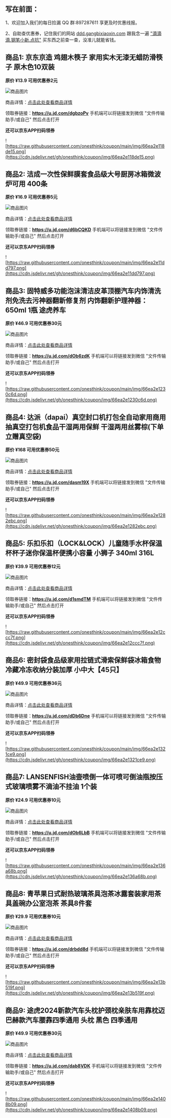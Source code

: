 ## 写在前面：

1、欢迎加入我们的每日捡漏 QQ 群:897287611 享更及时优惠线报。

2、自助查优惠券，记住我们的网站 [ddd.gangbixiaoxin.com](https://ddd.gangbixiaoxin.com) 跟我念一遍 ["滴滴滴.钢笔小新.点抗"](https://ddd.gangbixiaoxin.com) 买东西之前查一查，没准儿就能省钱。

## 商品1: 京东京造 鸡翅木筷子 家用实木无漆无蜡防滑筷子 原木色10双装

**原价 ¥13.9 可用优惠券2元**

![商品图片](http://img14.360buyimg.com/n1/jfs/t1/57800/31/26215/120953/66b33adbF2b510a61/94f42835b2f404b1.jpg)

商品详情：[点击此处查看商品详情](https://union-click.jd.com/jdc?e=1003156031&amp;p=JF8BAacJK1olXwIAVVhdAU0RAl8IGloUXgYCU1lbCkwnRzBQRQQlBENHFRxWFlVMWzBeTA9KQl1XSwwDVFVPRjtUBAJQAVsMFgQZBBVQYhx-cixOLQdDVVwBUC1hZTMAQyQSAWgAFxsPTxZAfzddE1JFJXNGHAZKSEdjeh9tbChAGnJ7PDkpQSBJexpsfzlMXAR1DFYvahFrRwxDYwh3FGZJIjxVcS9kf21rU1JFP1x1FD5fXiJsYAxWbyJhP3JbHRkrfDxKVhZJWjtNGG1gHS4WcDJjYRtrGwRhJGJnIAcuX3tCQBZbXhBMK2VmFB0gSSAfVSRafAtTUQoyVW5eCUsQCmkPHVIQbTYCVG4LZksWAm4JE1wSXAUyVW5dDkgQBGwKGFkWWQICZF5VD3vArtfdkerA1b_WytaKsezCitPchdMlbTYBZF5cCUkXB2gJGVslbQYBZF1tViUWUGgNElsVWWheVFhaTk5UAwEKH1oVXQYKXG5fCUoVAV84KwVSPHV0PSkGeEpWAm1UQz1jO1oKDCFaVCUVQCpaXAZCIV5XXFcNcD5TSzc4G2s)

领取券链接：**https://u.jd.com/dgbzoPv** 手机端可以将链接发到微信 "文件传输助手/或自己" 然后点击打开

**还可以京东APP扫码领券**

![https://raw.githubusercontent.com/onesthink/coupon/main/img/66ea2e118de15.png](https://cdn.jsdelivr.net/gh/onesthink/coupon/img/66ea2e118de15.png)

## 商品2: 洁成一次性保鲜膜套食品级大号厨房冰箱微波炉可用 400条

**原价 ¥16.9 可用优惠券5元**

![商品图片](http://img14.360buyimg.com/n1/jfs/t1/29838/39/21916/77803/66c581d8F3cbb26bd/93588a5aa88df506.jpg)

商品详情：[点击此处查看商品详情](https://union-click.jd.com/jdc?e=1003156031&amp;p=JF8BAdsJK1olXwIAVFlbDkwWAl8IGlsUWwcEUltVDUoUBl9MRANLAjZbERscSkAJHTRQRA1CCVkdDwtCWhVLHTdNTwcKBENeCVAfUg8bUWlIWFJvA2Z5DTUWWg5CRjQMaV93GXpJOlxfDy8Rai1fcz9iP10DCTgfAFxXDxtxazliLn1GIwEPYTJ0dCt8GTtNOWVmEikFVTx1Ag9OexBlOWFbNBcrakp1YSZ4Wy9dAH9gHV8bayJnag97GwxhJG5kID06SzxIfwZzfCcTOE5hIjkCViNFZRB7ewF1W3FgKA4kfB5XdydwciwULkR0PQw_fCgWBRhXRi1hLmFGNzchaDxPYCh8cg1xKV9lFSkCUilsY3sKbk8XKDZhUT8IXQ4QfwoNTyVrIRhQMAFbDyJ3D2M4GmsWXAYFXVhaDkISM18IG2tUMwYBUF5fCU0eM244G10WWgEBVl1fCkMVAF8IE1wliqu6gdTs3cOu1_GAzOKyiI--gMDVOHsnAF8IGloXXQIFVVxdOHsXAF8LKwV7XFULUwpeX015X28OHB0RGFBsVltUDEMTBmw4GVoUXwQyZG4PDgtUChVWeyBMNk1QEQsYU09lBw1MZxB7XwQFMFg0Shx_ZxhqQFpIO0QKZF5t)

领取券链接：**https://u.jd.com/d6bCQKD** 手机端可以将链接发到微信 "文件传输助手/或自己" 然后点击打开

**还可以京东APP扫码领券**

![https://raw.githubusercontent.com/onesthink/coupon/main/img/66ea2e11dd797.png](https://cdn.jsdelivr.net/gh/onesthink/coupon/img/66ea2e11dd797.png)

## 商品3: 固特威多功能泡沫清洁皮革顶棚汽车内饰清洗剂免洗去污神器翻新修复剂 内饰翻新护理神器： 650ml 1瓶 途虎养车

**原价 ¥46.9 可用优惠券30元**

![商品图片](http://img14.360buyimg.com/n1/jfs/t1/195836/14/44182/135235/66265c16Fd6057c76/671aead9ef0e7a97.jpg)

商品详情：[点击此处查看商品详情](https://union-click.jd.com/jdc?e=1003156031&amp;p=JF8BAdEJK1olXwIAVF1cAUMWC18IGlsUXQAGUF5cAEoVBF9MRANLAjZbERscSkAJHTRQRA1CCVkdDwtCWhVLHTdNTwcKBENeCVAfUg8bBD17Qh0WI3lqKl45cwhySBxRXTlyO057OlwUWhBFdg5WRw1nPX5SJ1gtDFxXDxtxazliLmVDIyc5ajxkSit8RDNNOWV6Eio_Uit1ShtObABlP2FbEhcraktlYSYJWztdB2JgVTYbaDJsdBhBaAxhJG5kID06Vz1-ewZzfCcTOE5hIjkCViNFZRNobDhyAWYAAjkqQSBQYzBacjt2PQB0JjY7fygXXxlxTQt2Pn1DIwYlbyhfYDN_Ygl3Kl9lECkCcBMnQ2p4YAJRHwdhLSxZUCJzdDh7UEVxLQoOZF9tC0oXBGYOHF0cWDYyVF5tSSUXAWYBGVolXDYCUl1aD0gVAG0ME1wcbQYKU26KpfPCid7dk-LBw47V7fmIgffDnec4K2sWbQYDVVxdDEwWAW84K1sWbQUyCjBcW00UA2sPTDVJXQAFElgIXCUVAWcKHVMWXzYAVV9fCnsnM2haaAJTXnh9PCBdbDBUZiR7Qh13OmBKLTBfQRlMURppRQdDL2Z6BC1beE8nA18)

领取券链接：**https://u.jd.com/dOb6zdK** 手机端可以将链接发到微信 "文件传输助手/或自己" 然后点击打开

**还可以京东APP扫码领券**

![https://raw.githubusercontent.com/onesthink/coupon/main/img/66ea2e1230c6d.png](https://cdn.jsdelivr.net/gh/onesthink/coupon/img/66ea2e1230c6d.png)

## 商品4: 达派（dapai）真空封口机打包全自动家用商用抽真空打包机食品干湿两用保鲜 干湿两用丝雾棕(下单立赠真空袋)

**原价 ¥168 可用优惠券50元**

![商品图片](http://img14.360buyimg.com/n1/jfs/t1/248124/30/18598/178663/66de6a07F055bdf9e/0819dc0e74ec7cfe.png)

商品详情：[点击此处查看商品详情](https://union-click.jd.com/jdc?e=1003156031&amp;p=JF8BAdsJK1olXwIBVF9VC04XA18IGloXXQUAVFZfAUkTA19MRANLAjZbERscSkAJHTRQRA1CCVkdDwtCWhVLHTdNTwcKBENeCVAfUg8bdgtWYh1WBFMKUD47ciNQcBJWTicQKlByOlwud0pzdwoOEl1RAUdxDiErQVxXDxtxaz5iFGVAIAEpWDxeAyp_Yi9NOWJQEiovUit1AhtObS5mK2FbLBc9ekp-YSZ8Wy13B2FgHTobfCJkdQxscAxhJG5kLT06TD1uWTxzfCcTOE5hIjkCViNFZRNoewJhWnJwNykpezRWYBZ4ci9cOQ5iLSkuaDhsXRtXezxhKXFHIycLaCt1YCh8cglxKk9LCikkbC5sY3sKbk8XKDZHFR4dVxdxBQpzWx5qOFl0FTwLTjRnD2M4GmsWXAYFXVhaDkISM18IG2tUMwYCV1ZbC0oXM244G10WWgEBVl1fAUoSA18IE1wliqu6gdTs3cOu1_GAzOKyiI--gMDVOHsnAF8IGloXXQIFVVxdOHsXAF8LKwV7XFUKVF5cAU15X28OHB0cFlFsVlxUDEMfBGo4GVoUXwQyZG4obBVuRSxRTlMRPWB4PBkudRVCf2p_TSt7X3V9VTopbU0eBStUWihPInBLZF5t)

领取券链接：**https://u.jd.com/dasm19X** 手机端可以将链接发到微信 "文件传输助手/或自己" 然后点击打开

**还可以京东APP扫码领券**

![https://raw.githubusercontent.com/onesthink/coupon/main/img/66ea2e1282ebc.png](https://cdn.jsdelivr.net/gh/onesthink/coupon/img/66ea2e1282ebc.png)

## 商品5: 乐扣乐扣（LOCK&amp;LOCK）儿童随手水杯保温杯杯子迷你保温杯便携小容量 小狮子 340ml 316L

**原价 ¥39.9 可用优惠券12元**

![商品图片](http://img14.360buyimg.com/n1/jfs/t1/43699/29/25918/33971/66d13683F3aad08af/13579d2aa816a32d.jpg)

商品详情：[点击此处查看商品详情](https://union-click.jd.com/jdc?e=1003156031&amp;p=JF8BAdkJK1olXwIAVFtbD0IfC18IGloSXQQKUVdfCU8eCl9MRANLAjZbERscSkAJHTRQRA1CCVkdDwtCWhVLHTdNTwcKBENeCVAfUg8bUDNKeRlnOnUFIT1deCpkSwdKHjxeBQ5cOlxeDhVLRGZNfFtvWF1qCSYVClxXDxtxaz5hBGVHIic9WzxeZCx-cg1NOWJyEig_VTJ1Ah9ObD5mL2FbMBcqUEpxYSZwWzh3B2JgHSYbaANsdRhBfAxhJG5kIBcITT1-fwxzfCcTOE5hIjkCViNFZRNoewF2GmVwLy4kfCBSdR1scjt2KkJ0LQQ7cTh_BAxqZCl1LnFcNAEtbDxlYCh8cglxKmV5FSg0eCxsY3sKbk8XKDYBMFs9chASRw1rfRhOPHJZKTtfYRZ3D2M4GmsWXAYFXVhaDkISM18IG2tUMwEEXVZUCXsWM28OGFwSXgQBVlZeCEsnA2cPK4y45dOI5YvVsZ-Ji7ixvI6c4dKc3G5tOEgnA24JGVsRWgcAVG5tCEgnAF9WdVpGWgMLVF1fZhcXBWhOEx0UMwQGVV9VCE0TM20JGlkXbTYyBwIfagllZBwPbjgVLWdxHDYfDSxcW2dWdVkWW1heE1cYb0ttBjRgRiNdXzYCZA)

领取券链接：**https://u.jd.com/d1smdTM** 手机端可以将链接发到微信 "文件传输助手/或自己" 然后点击打开

**还可以京东APP扫码领券**

![https://raw.githubusercontent.com/onesthink/coupon/main/img/66ea2e12ccc7f.png](https://cdn.jsdelivr.net/gh/onesthink/coupon/img/66ea2e12ccc7f.png)

## 商品6: 密封袋食品级家用拉链式滑索保鲜袋冰箱食物冷藏冷冻收纳分装加厚 小中大【45只】

**原价 ¥49.9 可用优惠券36元**

![商品图片](http://img14.360buyimg.com/n1/jfs/t1/148439/31/42602/165244/66dddfe3F36a3898e/f48ae5b7aa076b15.jpg)

商品详情：[点击此处查看商品详情](https://union-click.jd.com/jdc?e=1003156031&amp;p=JF8BAdsJK1olXwIBVFhdC0wTAV8IGlsVWgcBVlZbDkkUC19MRANLAjZbERscSkAJHTRQRA1CCVkdDwtCWhVLHTdNTwcKBENeCVAfUg8bQCxqHD1mGQZ-D1goegtif2p_eTxdBgMEOlwDST5UZwZDXSR3PXNUCQRZflxXDxtxazliPnlGIFwhWD9eeCp8GQFNOWUDEikFVTl1SgtObD5mK2FYKBc9QEtuYSZaWy9nB2VgVSIbfylzZxgJaAxhJG5rLT06Vz9-WQtzfCcTOE5hIjkCViNFZRB_ey92A3FdDjo9fDRSdwZ8cixMKkN0LSUkfAJwXRlxYzx2OVQENyc6eD91YCh8cgl8KWVLFyokfC5sY3sKbk8XKDZbNF8jc1FzfwxrZRMdC0cEUlwZQyh3D2M4GmsWXAYFXVhaDkISM18IG2tUMwYDXFxfCkkfM244G10WWgEBVl1YCEwWAl8IE1wliqu6gdTs3cOu1_GAzOKyiI--gMDVOHsnAF8IGloXXQIFVVxdOHsXAF8LKwV7XFUEV15ZD0p5X28OHB1GHVFsVlxVDUgTB2k4GVoUXwQyZG4eSykQZRxMGydOW3NwFCshDTx1ZCdTHl17X1hDIR05YQBRfA1obg1IBwJ0ZF5t)

领取券链接：**https://u.jd.com/dDb6Dne** 手机端可以将链接发到微信 "文件传输助手/或自己" 然后点击打开

**还可以京东APP扫码领券**

![https://raw.githubusercontent.com/onesthink/coupon/main/img/66ea2e1321ce9.png](https://cdn.jsdelivr.net/gh/onesthink/coupon/img/66ea2e1321ce9.png)

## 商品7: LANSENFISH油壸喷倒一体可喷可倒油瓶按压式玻璃喷雾不滴油不挂油 1个装

**原价 ¥24.9 可用优惠券10元**

![商品图片](http://img14.360buyimg.com/n1/jfs/t1/218692/29/43096/118922/667b7630F8574de94/d674945301e687fd.jpg)

商品详情：[点击此处查看商品详情](https://union-click.jd.com/jdc?e=1003156031&amp;p=JF8BAd0JK1olXwYGVFZfAEwTAV8IGlsUWwABVFxaCkgXBl9MRANLAjZbERscSkAJHTRQRA1CCVkdDwtCWhVLHTdNTwcKBENeCVAfUg8bWC9jHyNUAgALMhggCj1hXG9pEhlzB11SOlxZC09XVS4LSzBrWkNmJywCAFxXDxtxazliLn1DIFwpaD9OaC18YjtNOWVqEio_Uih1AhNOewBlNGFYPBcqUEpzYSZ4Wy1nB2FgHV8bfil8dBt7ZAxhJG5kIxc-VD9uYwZzfCcTOE5hIjkCViNFZRB_bDh2AmZKPDsqQS8RYB1wcjhMCFh0LS40fz9_F2x_b1lPPWVbNwIraiNxYzdrXC98C2J1NzkffElNUxRoD1lgSQR3ZAQHbFVtAzZueAZRJX4HAwldcCxHUR8EF2sUbQUDVFlUDkwRCmo4K1sVbUdsVF1ZAUIXBGc4GmsVWwUFU11fCUkUA28PK1sdWjbV-eaIgvrCi9bchdPC5KHX3eKJlsMnM18LK1sUXAQCUFlcCksnM28LK1glA2gDB1ZdCUlCCwFUG10SHkIBETBfCkISAGoOH2sXXAcAVm5tOBBXaGtwWgQTVGBEKVwrfhQXYmZKfQFODWgAUF1ZSB1WAD9jZVxQOXVwC1ZtCHs)

领取券链接：**https://u.jd.com/dOb6LbB** 手机端可以将链接发到微信 "文件传输助手/或自己" 然后点击打开

**还可以京东APP扫码领券**

![https://raw.githubusercontent.com/onesthink/coupon/main/img/66ea2e136a68b.png](https://cdn.jsdelivr.net/gh/onesthink/coupon/img/66ea2e136a68b.png)

## 商品8: 青苹果日式耐热玻璃茶具泡茶冰露套装家用茶具盖碗办公室泡茶 茶具8件套

**原价 ¥29.9 可用优惠券10元**

![商品图片](http://img14.360buyimg.com/n1/jfs/t1/9706/24/27885/144261/66deb623Fca27e961/77f28a3caff389c3.jpg)

商品详情：[点击此处查看商品详情](https://union-click.jd.com/jdc?e=1003156031&amp;p=JF8BAdsJK1olXwIAVFtbAEMfCl8IGlsVWgcKUVddAEkVA19MRANLAjZbERscSkAJHTRQRA1CCVkdDwtCWhVLHTdNTwcKBENeCVAfUg8bejJffA9oLVVWHx5UQRkWWA92RjJ0C2QBOlw0egNKYztSZxwSW05_IR9cYFxXDxtxazliPnlGIic9Wzx0Sip8RC9NOWJ-EikVUi91Sh9ObABlO2FYKBc-QEpxYSZOWztNAH9gHRgbfyJgcRhRZAxhJG5kIAcmVzxIZwZzfCcTOE5hIjkCViNFZRNhbz9lWGVgIA0kazRUdRZscjtxPQ50JiIOfEpkQxtAezhsOXoEIjw1WChPYCh8cg1xKU9lESpfYCtsY3sKbk8XKDZfVzwtDR8Seg1fbR58JVlhDgM5bjdBD2M4GmsWXAYFXVhaDkISM18IG2tUMwYFVFlZDk4UM244G10WWgEBVl1YD0MQC18IE1wliqu6gdTs3cOu1_GAzOKyiI--gMDVOHsnAF8IGloXXQIFVVxdOHsXAF8LKwV7XFUKVFxZXUx5X28OHB1CGg9sVlxUC04XA2k4GVoUXwQyZG4kVRxwVxJ4SA9eHQ9LBl8GaDVKag5eeVh7X29wHAM9XBFrRGgOUyZgHAdqZF5t)

领取券链接：**https://u.jd.com/drbdd8d** 手机端可以将链接发到微信 "文件传输助手/或自己" 然后点击打开

**还可以京东APP扫码领券**

![https://raw.githubusercontent.com/onesthink/coupon/main/img/66ea2e13b519f.png](https://cdn.jsdelivr.net/gh/onesthink/coupon/img/66ea2e13b519f.png)

## 商品9: 途虎2024新款汽车头枕护颈枕亲肤车用靠枕迈巴赫款汽车腰靠四季通用 头枕 黑色 四季通用

**原价 ¥49.9 可用优惠券30元**

![商品图片](http://img14.360buyimg.com/n1/jfs/t1/229879/10/24184/104065/66e29f7dFf1cf3340/5fef08ca3c729a6f.jpg)

商品详情：[点击此处查看商品详情](https://union-click.jd.com/jdc?e=1003156031&amp;p=JF8BAdkJK1olXwIAVFxeC0gUBF8IGlsVWgIBVltdCkoXB19MRANLAjZbERscSkAJHTRQRA1CCVkdDwtCWhVLHTdNTwcKBENeCVAfUg8bWilWbyJyDXpCV19bTUtwfw5feyEdDmZwOlwYQDxRRRgJYzN0JnFyCVwFQFxXDxtxazliPnlBIFwhYTx0aCt8Yj9NOWJ2EioFUih1SgtOeBBlDmFbMBc-akpHYW5oWztdB2RgHSobazJ8cQ9SeAxhJG5kIAcuTD1-UQxzfCcTOE5hIjkCViNFZRB4eD9qA3FgIA0qUTxXdxZgcjt2NQ9iVikqfBFgRBt6cCthLn4HIwEIfjxfYCh8cglyKU99EyokUi5sY3sKbk8XKDZGAToJdDh3ewwASxtjCm53DV0gdAN3D2M4GmsWXAYFXVhaDkISM18IG2tUMwYAXVdfCXsWM28OGFwSXgQBUVZdCU0nA2cPK4y45dOI5YvVsZ-Ji7ixvI6c4dKc3G5tOEgnA24JGVsRWgcAVG5tCEgnAF9WdVpGWgNWVVpUZhcXBWhOQgNBMwQHXFdcDkIfM20JGlkXbTYyDRgDfDJwUxNIGFoTGAZlKD8KaDEfUA96dVlQFXFEEilccCN2eBh4RllNFTYCZA)

领取券链接：**https://u.jd.com/dab8VDK** 手机端可以将链接发到微信 "文件传输助手/或自己" 然后点击打开

**还可以京东APP扫码领券**

![https://raw.githubusercontent.com/onesthink/coupon/main/img/66ea2e1408b09.png](https://cdn.jsdelivr.net/gh/onesthink/coupon/img/66ea2e1408b09.png)

